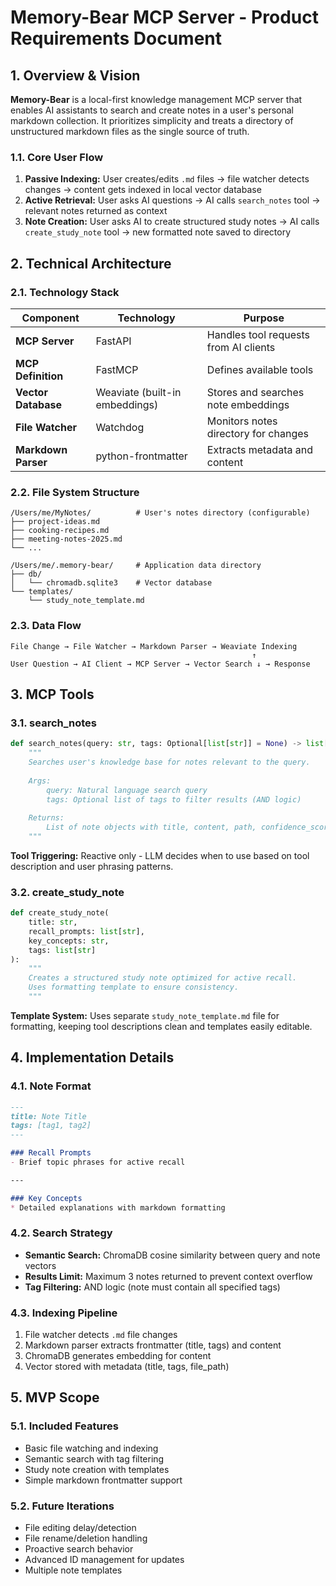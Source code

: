 # Memory-Bear MCP Server - Product Requirements Document

## 1. Overview & Vision

**Memory-Bear** is a local-first knowledge management MCP server that enables AI assistants to search and create notes in a user's personal markdown collection. It prioritizes simplicity and treats a directory of unstructured markdown files as the single source of truth.

### 1.1. Core User Flow

1. **Passive Indexing:** User creates/edits `.md` files → file watcher detects changes → content gets indexed in local vector database
2. **Active Retrieval:** User asks AI questions → AI calls `search_notes` tool → relevant notes returned as context
3. **Note Creation:** User asks AI to create structured study notes → AI calls `create_study_note` tool → new formatted note saved to directory

## 2. Technical Architecture

### 2.1. Technology Stack

| Component | Technology | Purpose |
|-----------|------------|---------|
| **MCP Server** | FastAPI | Handles tool requests from AI clients |
| **MCP Definition** | FastMCP | Defines available tools |
| **Vector Database** | Weaviate (built-in embeddings) | Stores and searches note embeddings |
| **File Watcher** | Watchdog | Monitors notes directory for changes |
| **Markdown Parser** | python-frontmatter | Extracts metadata and content |

### 2.2. File System Structure

```
/Users/me/MyNotes/          # User's notes directory (configurable)
├── project-ideas.md
├── cooking-recipes.md
├── meeting-notes-2025.md
└── ...

/Users/me/.memory-bear/     # Application data directory
├── db/
│   └── chromadb.sqlite3    # Vector database
└── templates/
    └── study_note_template.md
```

### 2.3. Data Flow

```
File Change → File Watcher → Markdown Parser → Weaviate Indexing
                                                      ↑
User Question → AI Client → MCP Server → Vector Search ↓ → Response
```

## 3. MCP Tools

### 3.1. search_notes

```python
def search_notes(query: str, tags: Optional[list[str]] = None) -> list[dict]:
    """
    Searches user's knowledge base for notes relevant to the query.
    
    Args:
        query: Natural language search query
        tags: Optional list of tags to filter results (AND logic)
    
    Returns:
        List of note objects with title, content, path, confidence_score
    """
```

**Tool Triggering:** Reactive only - LLM decides when to use based on tool description and user phrasing patterns.

### 3.2. create_study_note

```python
def create_study_note(
    title: str,
    recall_prompts: list[str],
    key_concepts: str,
    tags: list[str]
):
    """
    Creates a structured study note optimized for active recall.
    Uses formatting template to ensure consistency.
    """
```

**Template System:** Uses separate `study_note_template.md` file for formatting, keeping tool descriptions clean and templates easily editable.

## 4. Implementation Details

### 4.1. Note Format

```markdown
---
title: Note Title
tags: [tag1, tag2]
---

### Recall Prompts
- Brief topic phrases for active recall

---

### Key Concepts
* Detailed explanations with markdown formatting
```

### 4.2. Search Strategy

- **Semantic Search:** ChromaDB cosine similarity between query and note vectors
- **Results Limit:** Maximum 3 notes returned to prevent context overflow
- **Tag Filtering:** AND logic (note must contain all specified tags)

### 4.3. Indexing Pipeline

1. File watcher detects `.md` file changes
2. Markdown parser extracts frontmatter (title, tags) and content
3. ChromaDB generates embedding for content
4. Vector stored with metadata (title, tags, file_path)

## 5. MVP Scope

### 5.1. Included Features
- Basic file watching and indexing
- Semantic search with tag filtering
- Study note creation with templates
- Simple markdown frontmatter support

### 5.2. Future Iterations
- File editing delay/detection
- File rename/deletion handling
- Proactive search behavior
- Advanced ID management for updates
- Multiple note templates